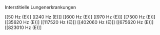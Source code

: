 Interstitielle Lungenerkrankungen

[[50 Hz (E)]]
[[240 Hz (E)]]
[[600 Hz (E)]]
[[970 Hz (E)]]
[[7500 Hz (E)]]
[[35620 Hz (E)]]
[[117520 Hz (E)]]
[[402060 Hz (E)]]
[[675620 Hz (E)]]
[[823010 Hz (E)]]